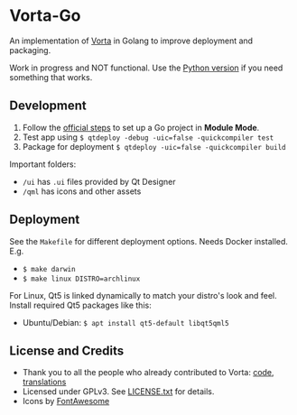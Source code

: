 # Vorta-Go

An implementation of [Vorta](https://github.com/borgbase/vorta) in Golang to improve deployment and packaging.

Work in progress and NOT functional. Use the [Python version](https://github.com/borgbase/vorta) if you need something that works.

## Development

1. Follow the [official steps](https://github.com/therecipe/qt/wiki/Installation) to set up a Go project in **Module Mode**.
2. Test app using `$ qtdeploy -debug -uic=false -quickcompiler test`
3. Package for deployment `$ qtdeploy -uic=false -quickcompiler build`

Important folders:

- `/ui` has `.ui` files provided by Qt Designer
- `/qml` has icons and other assets


## Deployment

See the `Makefile` for different deployment options. Needs Docker installed. E.g.

- `$ make darwin`
- `$ make linux DISTRO=archlinux`

For Linux, Qt5 is linked dynamically to match your distro's look and feel. Install required Qt5 packages like this:

- Ubuntu/Debian: `$ apt install qt5-default libqt5qml5`

## License and Credits
- Thank you to all the people who already contributed to Vorta: [code](https://github.com/borgbase/vorta/graphs/contributors), [translations](https://github.com/borgbase/vorta/issues/159)
- Licensed under GPLv3. See [LICENSE.txt](LICENSE.txt) for details.
- Icons by [FontAwesome](https://fontawesome.com)

